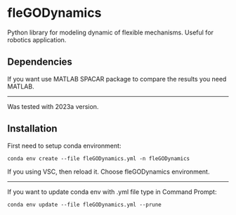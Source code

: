 # fleGODynamics
Python library for modeling dynamic of flexible mechanisms. Useful for robotics application.

## Dependencies
If you want use MATLAB SPACAR package to compare the results you need MATLAB. 
- - - -
Was tested with 2023a version.

## Installation
First need to setup conda environment:
```
conda env create --file fleGODynamics.yml -n fleGODynamics
```
If you using VSC, then reload it. Choose fleGODynamics environment.
- - - - 
If you want to update conda env with .yml file type in Command Prompt:
```
conda env update --file fleGODynamics.yml --prune
```